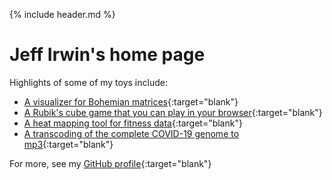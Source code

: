 
<link rel="shortcut icon" type="image/png" href="favicon.png">

<!--</div> ends .full-width that started in _includes/header.html -->

{% include header.md %}

# Jeff Irwin's home page

Highlights of some of my toys include:

- [A visualizer for Bohemian matrices](https://github.com/JeffIrwin/bomat){:target="blank"}
- [A Rubik's cube game that you can play in your browser](rubik-js/){:target="blank"}
- [A heat mapping tool for fitness data](https://github.com/JeffIrwin/maph){:target="blank"}
- [A transcoding of the complete COVID-19 genome to mp3](https://github.com/JeffIrwin/music-of-the-sars){:target="blank"}

For more, see my [GitHub profile](https://github.com/JeffIrwin){:target="blank"}

